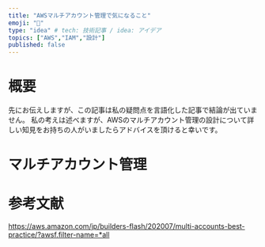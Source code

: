 ```yaml
---
title: "AWSマルチアカウント管理で気になること"
emoji: "🐁"
type: "idea" # tech: 技術記事 / idea: アイデア
topics: ["AWS","IAM","設計"]
published: false
---
```

# 概要
先にお伝えしますが、この記事は私の疑問点を言語化した記事で結論が出ていません。
私の考えは述べますが、AWSのマルチアカウント管理の設計について詳しい知見をお持ちの人がいましたらアドバイスを頂けると幸いです。

# マルチアカウント管理



# 参考文献
https://aws.amazon.com/jp/builders-flash/202007/multi-accounts-best-practice/?awsf.filter-name=*all
